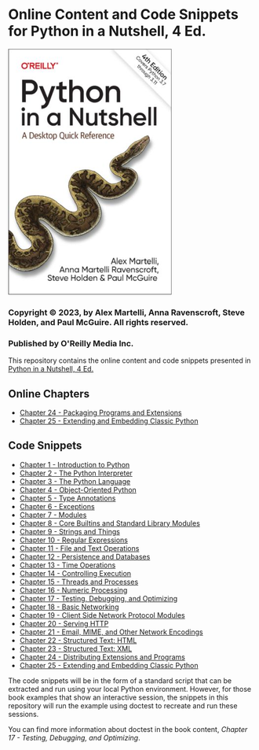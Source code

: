 # Online Content and Code Snippets for Python in a Nutshell, 4 Ed.

![Image](static/Pian_cover2.jpg)

### Copyright © 2023, by Alex Martelli, Anna Ravenscroft, Steve Holden, and Paul McGuire. All rights reserved.
### Published by O'Reilly Media Inc.

This repository contains the online content and code snippets presented in 
[Python in a Nutshell, 4 Ed.](https://www.oreilly.com/library/view/python-in-a/9781098113544/)


## Online Chapters

- [Chapter 24 - Packaging Programs and Extensions](./chapters/24%20Packaging%20Programs%20and%20Extensions.pdf)
- [Chapter 25 - Extending and Embedding Classic Python](./chapters/25%20Extending%20and%20Embedding%20Classic%20Python.pdf)

## Code Snippets

- [Chapter 1 - Introduction to Python](./01_Introduction_to_Python)
- [Chapter 2 - The Python Interpreter](./02_The_Python_Interpreter)
- [Chapter 3 - The Python Language](./03_The_Python_Language)
- [Chapter 4 - Object-Oriented Python](./04_Object_Oriented_Python)
- [Chapter 5 - Type Annotations](./05_Type_Annotations)
- [Chapter 6 - Exceptions](./06_Exceptions)
- [Chapter 7 - Modules](./07_Modules)
- [Chapter 8 - Core Builtins and Standard Library Modules](./08_Core_Builtins_and_Standard_Library_Modules)
- [Chapter 9 - Strings and Things](./09_Strings_and_Things)
- [Chapter 10 - Regular Expressions](./10_Regular_Expressions)
- [Chapter 11 - File and Text Operations](./11_File_and_Text_Operations)
- [Chapter 12 - Persistence and Databases](./12_Persistence_and_Databases)
- [Chapter 13 - Time Operations](./13_Time_Operations)
- [Chapter 14 - Controlling Execution](./14_Contolling_Execution)
- [Chapter 15 - Threads and Processes](./15_Threads_and_Processes)
- [Chapter 16 - Numeric Processing](./16_Numeric_Processing)
- [Chapter 17 - Testing, Debugging, and Optimizing](./17_Testing_Debugging_and_Optimizing)
- [Chapter 18 - Basic Networking](./18_Basic_Networking)
- [Chapter 19 - Client Side Network Protocol Modules](./19_client_side_network_protocol_modules)
- [Chapter 20 - Serving HTTP](./20_serving_http)
- [Chapter 21 - Email, MIME, and Other Network Encodings](./21_Email_MIME_and_Other_Network_Encodings)
- [Chapter 22 - Structured Text: HTML](./22_Structured_Text_HTML)
- [Chapter 23 - Structured Text: XML](./23_Structured_Text_XML)
- [Chapter 24 - Distributing Extensions and Programs](./24_Distributing_Extensions_and_Programs)
- [Chapter 25 - Extending and Embedding Classic Python](./25_Extending_and_Embedding_Classic_Python)

The code snippets will be in the form of a standard script that can be extracted and run using your local
Python environment. However, for those book examples that show an interactive session, the snippets 
in this repository will run the example using doctest to recreate and run these sessions. 

You can find more information about doctest in the book content, _Chapter 17 - Testing, Debugging, and Optimizing_.
